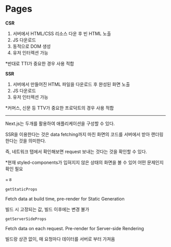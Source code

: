 # Pages

**CSR**

1. 서버에서 HTML/CSS 리소스 다운 후 빈 HTML 노출
2. JS 다운로드
3. 동적으로 DOM 생성
4. 유저 인터렉션 가능

\*반대로 TTI가 중요한 경우 사용 적합



**SSR**

1. 서버에서 만들어진 HTML 파일을 다운로드 후 완성된 화면 노출
2. JS 다운로드
3. 유저 인터렉션 가능

\*커머스, 신문 등 TTV가 중요한 프로덕트의 경우 사용 적합

***

Next.js는 두개를 활용하여 애플리케이션을 구성할 수 있다.

SSR을 이용한다는 것은 data fetching까지 마친 화면의 코드를 서버에서 받아 랜더링한다는 것을 의미한다.

즉, 네트워크 탭에서 확인해보면 request 보내는 것다는 것을 확인할 수 있다.

\*현재 styled-components가 입혀지지 않은 상태의 화면을 볼 수 있어 어떤 문제인지 확인 필요





\=ㅎ



`getStaticProps`

Fetch data at build time, pre-render for Static Generation

빌드 시 고정되는 값, 빌드 이후에는 변경 불가



`getServerSideProps`

Fetch data on each request. Pre-render for Server-side Rendering

빌드랑 상관 없이, 매 요청마다 데이터를 서버로 부터 가져옴

